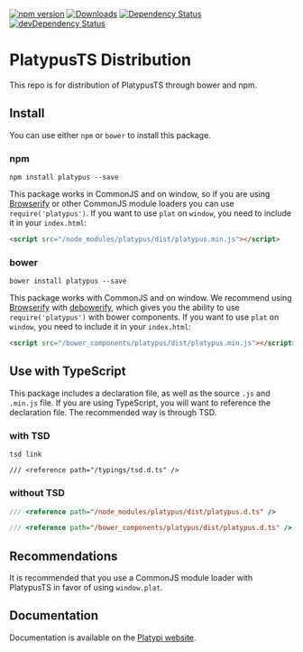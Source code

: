 [![npm version](https://badge.fury.io/js/platypus.svg)](http://badge.fury.io/js/platypus)
[![Downloads](http://img.shields.io/npm/dm/platypus.svg)](https://npmjs.org/package/platypus)
[![Dependency Status](https://david-dm.org/Platypi/platypusts.svg)](https://david-dm.org/Platypi/platypusts)
[![devDependency Status](https://david-dm.org/Platypi/platypusts/dev-status.svg)](https://david-dm.org/Platypi/platypusts#info=devDependencies)

PlatypusTS Distribution
==============

This repo is for distribution of PlatypusTS through bower and npm.

## Install

You can use either `npm` or `bower` to install this package.

### npm

```shell
npm install platypus --save
```

This package works in CommonJS and on window, so if you are using
[Browserify](https://github.com/substack/node-browserify) or other CommonJS
module loaders you can use `require('platypus')`. If you want to use `plat` on
`window`, you need to include it in your `index.html`:

```html
<script src="/node_modules/platypus/dist/platypus.min.js"></script>
```

### bower

```
bower install platypus --save
```

This package works with CommonJS and on window. We recommend using  [Browserify](https://github.com/substack/node-browserify)
with [debowerify](https://github.com/eugeneware/debowerify), which gives you the ability to use `require('platypus')` with bower components.
If you want to use `plat` on `window`, you need to include it in your `index.html`:

```html
<script src="/bower_components/platypus/dist/platypus.min.js"></script>
```

## Use with TypeScript

This package includes a declaration file, as well as the source `.js` and `.min.js` file. If you are
using TypeScript, you will want to reference the declaration file. The recommended way is through TSD.

### with TSD

```shell
tsd link
```

```
/// <reference path="/typings/tsd.d.ts" />
```

### without TSD

```ts
/// <reference path="/node_modules/platypus/dist/platypus.d.ts" />
```

```ts
/// <reference path="/bower_components/platypus/dist/platypus.d.ts" />
```

## Recommendations

It is recommended that you use a CommonJS module loader with PlatypusTS in favor of
using `window.plat`.

## Documentation

Documentation is available on the [Platypi website](https://platypi.io/docs).
